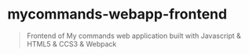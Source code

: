 # mycommands-webapp-frontend
> Frontend of My commands web application built with Javascript & HTML5 & CCS3 & Webpack